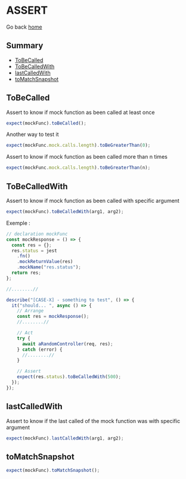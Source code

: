 # ASSERT

Go back [home](../README.md/#mock-jest)

## Summary

- [ToBeCalled](#tobecalled)
- [ToBeCalledWith](#tobecalledwith)
- [lastCalledWith](#lastcalledwith)
- [toMatchSnapshot](#tomatchsnapshot)

## ToBeCalled

Assert to know if mock function as been called at least once

```javascript
expect(mockFunc).toBeCalled();
```

Another way to test it

```javascript
expect(mockFunc.mock.calls.length).toBeGreaterThan(0);
```

Assert to know if mock function as been called more than n times

```javascript
expect(mockFunc.mock.calls.length).toBeGreaterThan(n);
```

## ToBeCalledWith

Assert to know if mock function as been called with specific argument

```javascript
expect(mockFunc).toBeCalledWith(arg1, arg2);
```

Exemple :

```javascript
// declaration mockFunc
const mockResponse = () => {
  const res = {};
  res.status = jest
    .fn()
    .mockReturnValue(res)
    .mockName("res.status");
  return res;
};

//........//

describe("[CASE-X] - something to test", () => {
  it("should... ", async () => {
    // Arrange
    const res = mockResponse();
    //........//

    // Act
    try {
      await aRandomController(req, res);
    } catch (error) {
      //........//
    }

    // Assert
    expect(res.status).toBeCalledWith(500);
  });
});
```

## lastCalledWith

Assert to know if the last called of the mock function was with specific argument

```javascript
expect(mockFunc).lastCalledWith(arg1, arg2);
```

## toMatchSnapshot

```javascript
expect(mockFunc).toMatchSnapshot();
```
